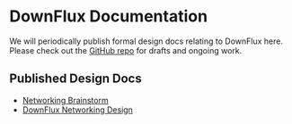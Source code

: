 # DownFlux Documentation
We will periodically publish formal design docs relating to DownFlux here. Please check out the [GitHub repo](https://github.com/downflux/docs) for drafts and ongoing work.

## Published Design Docs
* [Networking Brainstorm](brainstorm/networking.md)
* [DownFlux Networking Design](design/server.md)
